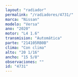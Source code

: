 ```yaml
---
layout: "radiador"
permalink: "/radiadores/4731/"
marca: "Nissan"
modelo: "Versa"
ano: "2020"
motor: "L4 1.6"
transmision: "Automática"
parte: "214105RB0B"
clima: "Con clima"
alto: "20 1/16"
ancho: "15 5/8"
observaciones: ""
id: "4731"
---
```


